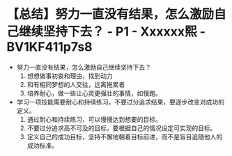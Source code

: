 # 【总结】努力一直没有结果，怎么激励自己继续坚持下去？ - P1 - Xxxxxx熙 - BV1KF411p7s8

-   努力一直没有结果，怎么激励自己继续坚持下去？
    1.  想想做事初衷和理由，找到动力
    2.  和有相同梦想的人交往，远离拖累者
    3.  培养耐心，做一些让心灵更强壮的事情，如慢跑。
-   学习一项技能需要耐心和持续练习，不要过分追求结果，要逐步改变对成功的定义。
    1.  通过耐心和持续练习，可以慢慢达到想要的目标。
    2.  不要过分追求高不可及的目标，要根据自己的情况设定可实现的目标。
    3.  定义自己的成功目标，坚持不懈地朝着目标前进，而不是盲目追随他人的成功标准。